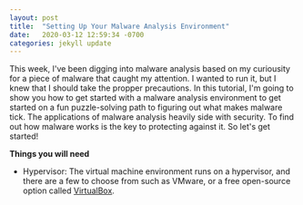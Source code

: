 ```yaml
---
layout: post
title:  "Setting Up Your Malware Analysis Environment"
date:   2020-03-12 12:59:34 -0700
categories: jekyll update
---
```

This week, I've been digging into malware analysis based on my curiousity for a piece of malware that caught my attention.  I wanted to run it, but I knew that I should take the propper precautions.  In this tutorial, I'm going to show you how to get started with a malware analysis environment to get started on a fun puzzle-solving path to figuring out what makes malware tick.  The applications of malware analysis heavily side with security.  To find out how malware works is the key to protecting against it.  So let's get started!

**Things you will need**
- Hypervisor: The virtual machine environment runs on a hypervisor, and there are a few to choose from such as VMware, or a free open-source option called [VirtualBox](https://www.virtualbox.org/).